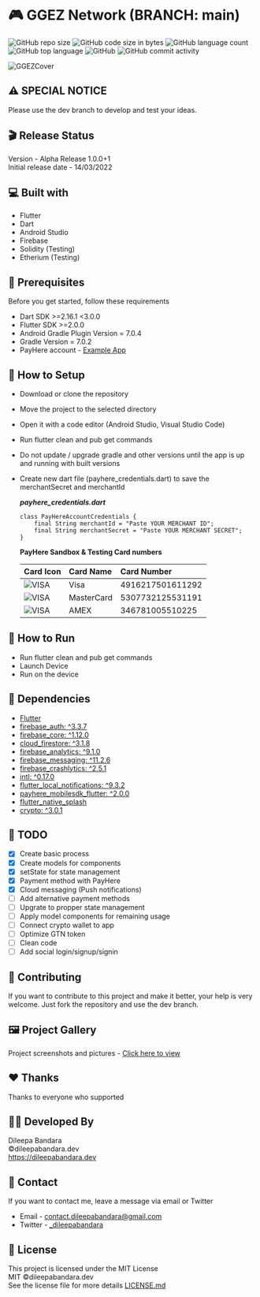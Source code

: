 # 🎮 GGEZ Network (BRANCH: main)

![GitHub repo size](https://img.shields.io/github/repo-size/dileepabandara/ggez?color=red&label=repository%20size)
![GitHub code size in bytes](https://img.shields.io/github/languages/code-size/dileepabandara/ggez?color=red)
![GitHub language count](https://img.shields.io/github/languages/count/dileepabandara/ggez)
![GitHub top language](https://img.shields.io/github/languages/top/dileepabandara/ggez)
![GitHub](https://img.shields.io/github/license/dileepabandara/ggez?color=yellow)
![GitHub commit activity](https://img.shields.io/github/commit-activity/m/dileepabandara/ggez?color=brightgreen&label=commits)

![GGEZCover](https://dileepabandara.github.io/public-images/projects/ggez/ggez-cover-rounded-qr.png)

## ⚠️ SPECIAL NOTICE

Please use the dev branch to develop and test your ideas.

## 🎬 Release Status

Version - Alpha Release 1.0.0+1  
Initial release date - 14/03/2022

## 💻 Built with

- Flutter
- Dart
- Android Studio
- Firebase
- Solidity (Testing)
- Etherium (Testing)

## 📌 Prerequisites

Before you get started, follow these requirements

- Dart SDK >=2.16.1 <3.0.0
- Flutter SDK >=2.0.0
- Android Gradle Plugin Version = 7.0.4
- Gradle Version = 7.0.2
- PayHere account - [Example App](https://github.com/dileepabandara/flutter_with_payhere)

## 🍃 How to Setup

- Download or clone the repository
- Move the project to the selected directory
- Open it with a code editor (Android Studio, Visual Studio Code)
- Run flutter clean and pub get commands
- Do not update / upgrade gradle and other versions until the app is up and running with built versions
- Create new dart file (payhere_credentials.dart) to save the merchantSecret and merchantId  
    
  <b><i>payhere_credentials.dart</i></b>

  ```
  class PayHereAccountCredentials {
      final String merchantId = "Paste YOUR MERCHANT ID";
      final String merchantSecret = "Paste YOUR MERCHANT SECRET";
  }
  ```
  
  <b>PayHere Sandbox & Testing Card numbers</b>

  | Card Icon                                                      | Card Name  | Card Number      |
  | :------------------------------------------------------------- | :--------- | :--------------- |
  | ![VISA](https://img.icons8.com/color/40/000000/visa.png)       | Visa       | 4916217501611292 |
  | ![VISA](https://img.icons8.com/color/40/000000/mastercard.png) | MasterCard | 5307732125531191 |
  | ![VISA](https://img.icons8.com/color/40/000000/amex.png)       | AMEX       | 346781005510225  |

## 🚀 How to Run

- Run flutter clean and pub get commands
- Launch Device
- Run on the device

## 💎 Dependencies

- [Flutter](https://flutter.dev)
- [firebase_auth: ^3.3.7](https://pub.dev/packages/firebase_auth)
- [firebase_core: ^1.12.0](https://pub.dev/packages/firebase_core)
- [cloud_firestore: ^3.1.8](https://pub.dev/packages/cloud_firestore)
- [firebase_analytics: ^9.1.0](https://pub.dev/packages/firebase_analytics)
- [firebase_messaging: ^11.2.6](https://pub.dev/packages/firebase_messaging)
- [firebase_crashlytics: ^2.5.1](https://pub.dev/packages/firebase_crashlytics)
- [intl: ^0.17.0](https://pub.dev/packages/intl)
- [flutter_local_notifications: ^9.3.2](https://pub.dev/packages/flutter_local_notifications)
- [payhere_mobilesdk_flutter: ^2.0.0](https://pub.dev/packages/payhere_mobilesdk_flutter)
- [flutter_native_splash](https://pub.dev/packages/flutter_native_splash)
- [crypto: ^3.0.1](https://pub.dev/packages/crypto)

## 🎯 TODO

- [x] Create basic process
- [x] Create models for components
- [x] setState for state management 
- [x] Payment method with PayHere
- [x] Cloud messaging (Push notifications)
- [ ] Add alternative payment methods
- [ ] Upgrate to propper state management
- [ ] Apply model components for remaining usage
- [ ] Connect crypto wallet to app
- [ ] Optimize GTN token
- [ ] Clean code
- [ ] Add social login/signup/signin

## 👑 Contributing

If you want to contribute to this project and make it better, your help is very welcome. Just fork the repository and use the dev branch.

## 🖼️ Project Gallery

Project screenshots and pictures - [Click here to view](https://www.figma.com/file/w38wzdUpm9T3Mud3lCCp2i/GGEZ---Mobile-App-UI?node-id=0%3A1)

## ❤️ Thanks

Thanks to everyone who supported

## 👨‍💻 Developed By

Dileepa Bandara  
©dileepabandara.dev  
<https://dileepabandara.dev>

## 💬 Contact

If you want to contact me, leave a message via email or Twitter

- Email - <contact.dileepabandara@gmail.com>
- Twitter - [_dileepabandara](https://twitter.com/_dileepabandara)

## 📜 License

This project is licensed under the MIT License  
MIT ©dileepabandara.dev  
See the license file for more details [LICENSE.md](https://github.com/dileepabandara/ggez/blob/main/LICENSE)
